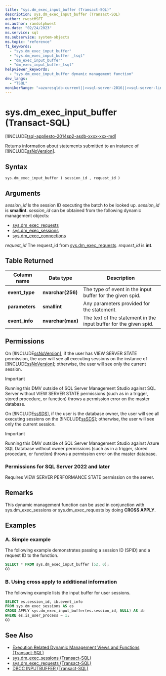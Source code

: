 ```yaml
---
title: "sys.dm_exec_input_buffer (Transact-SQL)"
description: sys.dm_exec_input_buffer (Transact-SQL)
author: rwestMSFT
ms.author: randolphwest
ms.date: "02/24/2023"
ms.service: sql
ms.subservice: system-objects
ms.topic: "reference"
f1_keywords:
  - "sys.dm_exec_input_buffer"
  - "sys.dm_exec_input_buffer _tsql"
  - "dm_exec_input_buffer"
  - "dm_exec_input_buffer_tsql"
helpviewer_keywords:
  - "sys.dm_exec_input_buffer dynamic management function"
dev_langs:
  - "TSQL"
monikerRange: "=azuresqldb-current||>=sql-server-2016||>=sql-server-linux-2017||=azuresqldb-mi-current"
---
```

# sys.dm_exec_input_buffer (Transact-SQL)

[!INCLUDE[tsql-appliesto-2014sp2-asdb-xxxx-xxx-md](../../includes/tsql-appliesto-2014sp2-asdb-xxxx-xxx-md.md)]

Returns information about statements submitted to an instance of [!INCLUDE[ssNoVersion](../../includes/ssnoversion-md.md)].

## Syntax

```
sys.dm_exec_input_buffer ( session_id , request_id )
```

## Arguments

*session_id*
Is the session ID executing the batch to be looked up. *session_id* is **smallint**. *session_id* can be obtained from the following dynamic management objects:

- [sys.dm_exec_requests](../../relational-databases/system-dynamic-management-views/sys-dm-exec-requests-transact-sql.md)
- [sys.dm_exec_sessions](../../relational-databases/system-dynamic-management-views/sys-dm-exec-sessions-transact-sql.md)
- [sys.dm_exec_connections](../../relational-databases/system-dynamic-management-views/sys-dm-exec-connections-transact-sql.md)

*request_id*
The request_id from [sys.dm_exec_requests](../../relational-databases/system-dynamic-management-views/sys-dm-exec-requests-transact-sql.md). *request_id* is **int**.

## Table Returned

|Column name|Data type|Description|
|-----------------|---------------|-----------------|
|**event_type**|**nvarchar(256)**|The type of event in the input buffer for the given spid.|
|**parameters**|**smallint**|Any parameters provided for the statement.|
|**event_info**|**nvarchar(max)**|The text of the statement in the input buffer for the given spid.|

## Permissions

On [!INCLUDE[ssNoVersion](../../includes/ssnoversion-md.md)], if the user has VIEW SERVER STATE permission, the user will see all executing sessions on the instance of [!INCLUDE[ssNoVersion](../../includes/ssnoversion-md.md)]; otherwise, the user will see only the current session.

> [!IMPORTANT]
> Running this DMV outside of SQL Server Management Studio against SQL Server without VIEW SERVER STATE permissions (such as in a trigger, stored procedure, or function) throws a permission error on the master database.

On [!INCLUDE[ssSDS](../../includes/sssds-md.md)], if the user is the database owner, the user will see all executing sessions on the [!INCLUDE[ssSDS](../../includes/sssds-md.md)]; otherwise, the user will see only the current session.

> [!IMPORTANT]
> Running this DMV outside of SQL Server Management Studio against Azure SQL Database without owner permissions (such as in a trigger, stored procedure, or function) throws a permission error on the master database.

### Permissions for SQL Server 2022 and later

Requires VIEW SERVER PERFORMANCE STATE permission on the server.

## Remarks

This dynamic management function can be used in conjunction with sys.dm_exec_sessions or sys.dm_exec_requests by doing **CROSS APPLY**.

## Examples

### A. Simple example

The following example demonstrates passing a session ID (SPID) and a request ID to the function.

```sql
SELECT * FROM sys.dm_exec_input_buffer (52, 0);
GO
```

### B. Using cross apply to additional information

The following example lists the input buffer for user sessions.

```sql
SELECT es.session_id, ib.event_info
FROM sys.dm_exec_sessions AS es
CROSS APPLY sys.dm_exec_input_buffer(es.session_id, NULL) AS ib
WHERE es.is_user_process = 1;
GO
```

## See Also

- [Execution Related Dynamic Management Views and Functions &#40;Transact-SQL&#41;](../../relational-databases/system-dynamic-management-views/execution-related-dynamic-management-views-and-functions-transact-sql.md)
- [sys.dm_exec_sessions &#40;Transact-SQL&#41;](../../relational-databases/system-dynamic-management-views/sys-dm-exec-sessions-transact-sql.md)
- [sys.dm_exec_requests &#40;Transact-SQL&#41;](../../relational-databases/system-dynamic-management-views/sys-dm-exec-requests-transact-sql.md)
- [DBCC INPUTBUFFER &#40;Transact-SQL&#41;](../../t-sql/database-console-commands/dbcc-inputbuffer-transact-sql.md)

